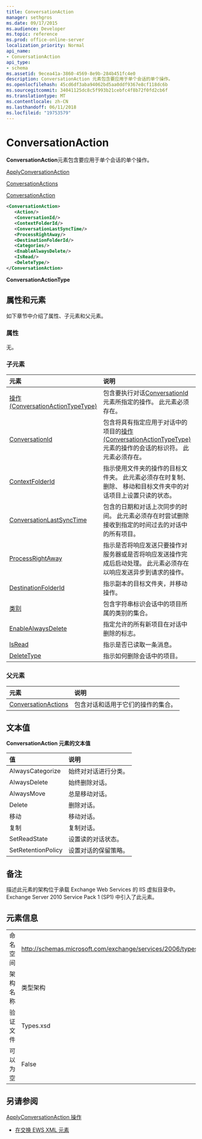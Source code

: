 ```yaml
---
title: ConversationAction
manager: sethgros
ms.date: 09/17/2015
ms.audience: Developer
ms.topic: reference
ms.prod: office-online-server
localization_priority: Normal
api_name:
- ConversationAction
api_type:
- schema
ms.assetid: 9ecea41a-3860-4569-8e9b-284b451fc4e0
description: ConversationAction 元素包含要应用于单个会话的单个操作。
ms.openlocfilehash: 45cd6df3aba94062bd5aa0ddf9367e8cf118dc6b
ms.sourcegitcommit: 34041125dc8c5f993b21cebfc4f8b72f0fd2cb6f
ms.translationtype: MT
ms.contentlocale: zh-CN
ms.lasthandoff: 06/11/2018
ms.locfileid: "19753579"
---
```

# <a name="conversationaction"></a>ConversationAction

**ConversationAction**元素包含要应用于单个会话的单个操作。 
  
[ApplyConversationAction](applyconversationaction.md)
  
[ConversationActions](conversationactions.md)
  
[ConversationAction](conversationaction.md)
  
```XML
<ConversationAction>
   <Action/>
   <ConversationId/>
   <ContextFolderId/>
   <ConversationLastSyncTime/>
   <ProcessRightAway/>
   <DestinationFolderId/>
   <Categories/>
   <EnableAlwaysDelete/>
   <IsRead/>
   <DeleteType/>
</ConversationAction>
```

 **ConversationActionType**
## <a name="attributes-and-elements"></a>属性和元素

如下章节中介绍了属性、子元素和父元素。
  
### <a name="attributes"></a>属性

无。
  
### <a name="child-elements"></a>子元素

|**元素**|**说明**|
|:-----|:-----|
|[操作 (ConversationActionTypeType)](action-conversationactiontypetype.md) <br/> |包含要执行对话[ConversationId](conversationid.md)元素所指定的操作。 此元素必须存在。  <br/> |
|[ConversationId](conversationid.md) <br/> |包含将具有指定应用于对话中的项目的[操作 (ConversationActionTypeType)](action-conversationactiontypetype.md)元素的操作的会话的标识符。 此元素必须存在。  <br/> |
|[ContextFolderId](contextfolderid.md) <br/> |指示使用文件夹的操作的目标文件夹。 此元素必须存在时复制、 删除、 移动和目标文件夹中的对话项目上设置只读的状态。  <br/> |
|[ConversationLastSyncTime](conversationlastsynctime.md) <br/> |包含的日期和对话上次同步的时间。 此元素必须存在时尝试删除接收到指定的时间过去的对话中的所有项目。  <br/> |
|[ProcessRightAway](processrightaway.md) <br/> |指示是否将响应发送只要操作对服务器或是否将响应发送操作完成后启动处理。 此元素必须存在以响应发送异步到请求的操作。  <br/> |
|[DestinationFolderId](destinationfolderid.md) <br/> |指示副本的目标文件夹，并移动操作。  <br/> |
|[类别](categories-ex15websvcsotherref.md) <br/> |包含字符串标识会话中的项目所属的类别的集合。  <br/> |
|[EnableAlwaysDelete](enablealwaysdelete.md) <br/> |指定允许的所有新项目在对话中删除的标志。  <br/> |
|[IsRead](isread.md) <br/> |指示是否已读取一条消息。  <br/> |
|[DeleteType](deletetype.md) <br/> |指示如何删除会话中的项目。  <br/> |
   
### <a name="parent-elements"></a>父元素

|**元素**|**说明**|
|:-----|:-----|
|[ConversationActions](conversationactions.md) <br/> |包含对话和适用于它们的操作的集合。  <br/> |
   
## <a name="text-value"></a>文本值

**ConversationAction 元素的文本值**

|**值**|**说明**|
|:-----|:-----|
|AlwaysCategorize  <br/> |始终对对话进行分类。  <br/> |
|AlwaysDelete  <br/> |始终删除对话。  <br/> |
|AlwaysMove  <br/> |总是移动对话。  <br/> |
|Delete  <br/> |删除对话。  <br/> |
|移动  <br/> |移动对话。  <br/> |
|复制  <br/> |复制对话。  <br/> |
|SetReadState  <br/> |设置读的对话状态。  <br/> |
|SetRetentionPolicy  <br/> |设置对话的保留策略。  <br/> |
   
## <a name="remarks"></a>备注

描述此元素的架构位于承载 Exchange Web Services 的 IIS 虚拟目录中。Exchange Server 2010 Service Pack 1 (SP1) 中引入了此元素。
  
## <a name="element-information"></a>元素信息

|||
|:-----|:-----|
|命名空间  <br/> |http://schemas.microsoft.com/exchange/services/2006/types  <br/> |
|架构名称  <br/> |类型架构  <br/> |
|验证文件  <br/> |Types.xsd  <br/> |
|可以为空  <br/> |False  <br/> |
   
## <a name="see-also"></a>另请参阅



[ApplyConversationAction 操作](applyconversationaction-operation.md)


- [在交换 EWS XML 元素](ews-xml-elements-in-exchange.md)

